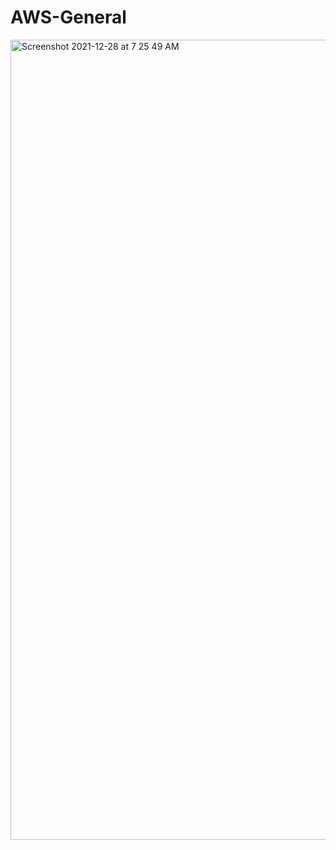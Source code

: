 # AWS-General



<img width="1280" alt="Screenshot 2021-12-28 at 7 25 49 AM" src="https://user-images.githubusercontent.com/96237361/147539977-d520f3db-9a74-4449-81ff-c491e67bb1f6.png">
